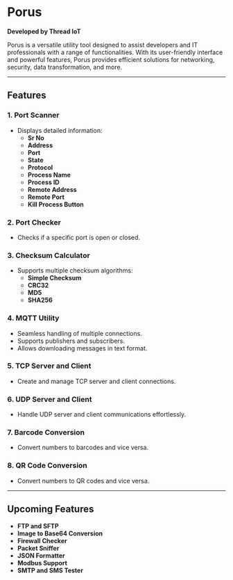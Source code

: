 # Porus

**Developed by Thread IoT**

Porus is a versatile utility tool designed to assist developers and IT professionals with a range of functionalities. With its user-friendly interface and powerful features, Porus provides efficient solutions for networking, security, data transformation, and more.

---

## Features

### 1. Port Scanner
- Displays detailed information:
  - **Sr No**
  - **Address**
  - **Port**
  - **State**
  - **Protocol**
  - **Process Name**
  - **Process ID**
  - **Remote Address**
  - **Remote Port**
  - **Kill Process Button**

### 2. Port Checker
- Checks if a specific port is open or closed.

### 3. Checksum Calculator
- Supports multiple checksum algorithms:
  - **Simple Checksum**
  - **CRC32**
  - **MD5**
  - **SHA256**

### 4. MQTT Utility
- Seamless handling of multiple connections.
- Supports publishers and subscribers.
- Allows downloading messages in text format.

### 5. TCP Server and Client
- Create and manage TCP server and client connections.

### 6. UDP Server and Client
- Handle UDP server and client communications effortlessly.

### 7. Barcode Conversion
- Convert numbers to barcodes and vice versa.

### 8. QR Code Conversion
- Convert numbers to QR codes and vice versa.

---

## Upcoming Features
- **FTP and SFTP**
- **Image to Base64 Conversion**
- **Firewall Checker**
- **Packet Sniffer**
- **JSON Formatter**
- **Modbus Support**
- **SMTP and SMS Tester**



